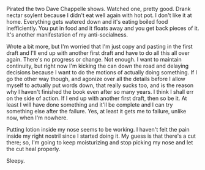 Pirated the two Dave Chappelle shows. Watched one, pretty good. Drank nectar soylent because I didn't eat well again with hot pot. I don't like it at home. Everything gets watered down and it's eating boiled food inefficiently. You put in food and it floats away and you get back pieces of it. It's another manifestation of my anti-socialness.

Wrote a bit more, but I'm worried that I'm just copy and pasting in the first draft and I'll end up with another first draft and have to do all this all over again. There's no progress or change. Not enough. I want to maintain continuity, but right now I'm kicking the can down the road and delaying decisions because I want to do the motions of actually doing something. If I go the other way though, and agonize over all the details before I allow myself to actually put words down, that really sucks too, and is the reason why I haven't finished the book even after so many years. I think I shall err on the side of action. If I end up with another first draft, then so be it. At least I will have done something and it'll be complete and I can try something else after the failure. Yes, at least it gets me to failure, unlike now, when I'm nowhere.

Putting lotion inside my nose seems to be working. I haven't felt the pain inside my right nostril since I started doing it. My guess is that there's a cut there; so, I'm going to keep moisturizing and stop picking my nose and let the cut heal properly.

Sleepy.
